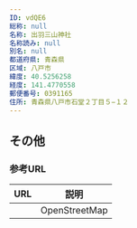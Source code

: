 ```yaml
---
ID: vdQE6
総称: null
名称: 出羽三山神社
名称読み: null
別名: null
都道府県: 青森県
区域: 八戸市
緯度: 40.5256258
経度: 141.4770558
郵便番号: 0391165
住所: 青森県八戸市石堂２丁目５−１２
---
```


## その他

### 参考URL

| URL | 説明          |
| --- | ------------- |
|     | OpenStreetMap |
